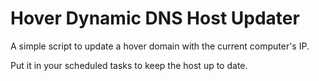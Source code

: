 # Hover Dynamic DNS Host Updater

A simple script to update a hover domain with the current computer's IP.

Put it in your scheduled tasks to keep the host up to date.